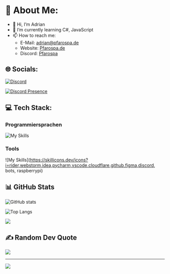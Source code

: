 # 💫 About Me:

- 👋 Hi, I’m Adrian
- 🌱 I’m currently learning C#, JavaScript
- 📫 How to reach me:
    - E-Mail: [adrian@pfarospa.de](mailto:adrian@pfarospa.de)
    - Website: [Pfarospa.de](https://pfarospa.de)
    - Discord: [Pfarospa](https://discordapp.com/users/833639587204169759)

## 🌐 Socials:

[![Discord](https://img.shields.io/badge/Discord-%237289DA.svg?logo=discord&logoColor=white)](https://discordapp.com/users/833639587204169759)

[![Discord Presence](https://lanyard.cnrad.dev/api/833639587204169759)](https://discord.com/users/833639587204169759)

## 💻 Tech Stack:

### Programmiersprachen
![My Skills](https://skillicons.dev/icons?i=html,css,js,cs,py,)


### Tools
![My Skills](https://skillicons.dev/icons?i=rider,webstorm,idea,pycharm,vscode,cloudflare,github,figma,discord, bots, raspberrypi)


## 📊 GitHub Stats

![GitHub stats](https://github-readme-stats.vercel.app/api?username=pfarospa&show_icons=true&theme=tokyonight)

![Top Langs](https://github-readme-streak-stats.herokuapp.com/?user=pfarospa&layout=compact&theme=tokyonight)



![](https://github-readme-stats.vercel.app/api/top-langs/?username=pfarospa&theme=tokyonight&hide_border=true&include_all_commits=true&count_private=true&layout=compact)

## ✍️ Random Dev Quote
![](https://quotes-github-readme.vercel.app/api?type=horizontal&theme=radical)

---
[![](https://visitcount.itsvg.in/api?id=pharospa&icon=0&color=0)](https://visitcount.itsvg.in)
